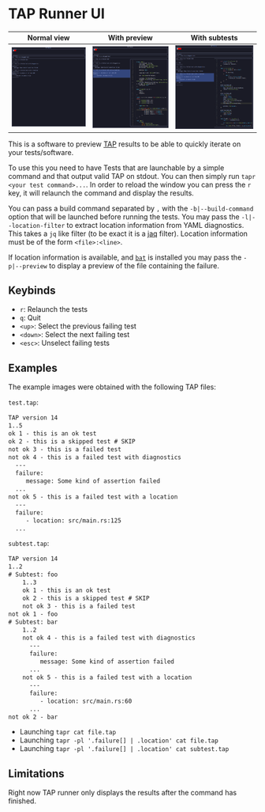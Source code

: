 # TAP Runner UI

|      Normal view       |      With preview       |      With subtests       |
| :--------------------: | :---------------------: | :----------------------: |
| ![](images/simple.png) | ![](images/preview.png) | ![](images/subtests.png) |

This is a software to preview [TAP](https://testanything.org/) results to be able to quickly iterate on your tests/software.

To use this you need to have Tests that are launchable by a simple command and that output valid TAP on stdout.
You can then simply run `tapr <your test command>...`.
In order to reload the window you can press the `r` key, it will relaunch the command and display the results.

You can pass a build command separated by `,` with the `-b|--build-command` option that will be launched before running the tests.
You may pass the `-l|--location-filter` to extract location information from YAML diagnostics. This takes a `jq` like filter (to be exact it is a [jaq](https://github.com/01mf02/jaq) filter).
Location information must be of the form `<file>:<line>`.

If location information is available, and [`bat`](https://github.com/sharkdp/bat) is installed you may pass the `-p|--preview` to display a preview of the file containing the failure.

## Keybinds

- `r`: Relaunch the tests
- `q`: Quit
- `<up>`: Select the previous failing test
- `<down>`: Select the next failing test
- `<esc>`: Unselect failing tests

## Examples

The example images were obtained with the following TAP files:

`test.tap`:

```
TAP version 14
1..5
ok 1 - this is an ok test
ok 2 - this is a skipped test # SKIP
not ok 3 - this is a failed test
not ok 4 - this is a failed test with diagnostics
  ---
  failure:
     message: Some kind of assertion failed
  ...
not ok 5 - this is a failed test with a location
  ---
  failure:
     - location: src/main.rs:125
  ...
```

`subtest.tap`:

```
TAP version 14
1..2
# Subtest: foo
    1..3
    ok 1 - this is an ok test
    ok 2 - this is a skipped test # SKIP
    not ok 3 - this is a failed test
not ok 1 - foo
# Subtest: bar
    1..2
    not ok 4 - this is a failed test with diagnostics
      ---
      failure:
         message: Some kind of assertion failed
      ...
    not ok 5 - this is a failed test with a location
      ---
      failure:
         - location: src/main.rs:60
      ...
not ok 2 - bar
```

- Launching `tapr cat file.tap`
- Launching `tapr -pl '.failure[] | .location' cat file.tap`
- Launching `tapr -pl '.failure[] | .location' cat subtest.tap`

## Limitations

Right now TAP runner only displays the results after the command has finished.
